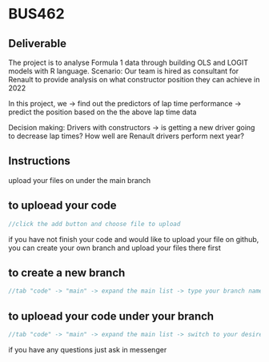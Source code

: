 # BUS462
## Deliverable
The project is to analyse Formula 1 data through building OLS and LOGIT models with R language. 
Scenario: Our team is hired as consultant for Renault to provide analysis on what constructor position they can achieve in 2022

In this project,  we 
-> find out the predictors of lap time performance
-> predict the position based on the the above lap time data

Decision making: 
Drivers with constructors -> is getting a new driver going to decrease lap times?
How well are Renault drivers perform next year?

## Instructions
upload your files on under the main branch
## to uploead your code
```C++
//click the add button and choose file to upload
```
if you have not finish your code and would like to upload your file on github, you can create your own branch and upload your files there first
## to create a new branch
```C++
//tab "code" -> "main" -> expand the main list -> type your branch name (eg. "chloe") -> click create branch under main
```
## to uploead your code under your branch
```C++
//tab "code" -> "main" -> expand the main list -> switch to your desired branch -> click the add button and choose file to upload  
```
if you have any questions just ask in messenger
